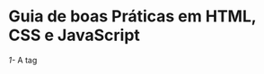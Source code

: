 # Guia de boas Práticas em HTML, CSS e JavaScript #

*1-* A tag <script> deve ser declarada, como melhor prática antes da tag de fechamento da *body*. (Quando se declara na tag *head* podemos causar um delay muito grande porque se o browser renderiza o conteúdo do html de cima pra baixo, imagine que se temos um script extenso, o *body* da página irá demorar a carregar, enaquanto que, quando declarado no final, o usuário já terá o conteúdo da página carregado e assim podendo dar início a sua interação);

*2-* Sempre usar nomes de variáveis em inglês;

*3-* Usar somente camelCase;

*4-* #HTML# não pode reaproveitar códigos entre páginas. (P/ isso é necessário o uso de servidores em PHP);

*5-* Costumas-se deixar 50px de margens em itens clicáveis para páginas mobile;

*6-* Break pointes não precisam ser com valores redondos ou valores de dispositivos. Podemos "quebrar" onde for melhor para darmos ao usuário a melhor experiencia possível;

*7-* Não usar VAR para declarar variáveis: use apenas LET no caso de ser uma constante, ou seja, um valor que nunca muda, use CONST;

*8-* Sempre use ponto e vírgula;

*9-* Sempre comente o seu código; [Evite comentários, um código limpo e organizado é autoexplicativo 😊;
A não ser que seja muito necessário.]

*10-* Declare Variáveis, Fora da Instrução For;

*11-* Visualize sua interface em blocos, assim o desenvolvimento do seu site ficará bem mais simples;

*12-* Não Use Abreviações

*13-* Sempre use "aspas duplas" na declarações de atributos;

*14-* Sempre indente o seu cógido;

*15-* Seja simples;

*16-* Tenha uma ordem, exemplo:

    HTML:

        > class
        > id 
        > data-*
        > for, type, ou href
        > src, for, type, href
        > title, alt
        > aria-*, role

    CSS:

        1. Posicionamento
        2. Box Model
        3. Tipografia
        4. Visual;

*17-* ID ou CLASS? Prefira sempre pela class, assim a manutenção do seu código e a reutilização do mesmo, fica muito mais fácil, clara e adaptável;

*18-* Para o CSS, Sempre que você for utilizar um hexadecimal que tiver repetição de letras, utilize seu atalho.
Ex: #FFFFFF -> #FFF;

*19-* Quando necessário, utilize os seletores para estilos específicos de elementos muito repetidos. Assim você evita com que vaze para outros elementos iguais. Ex: div.caixa> img OU div.caixa p;

*20-* Se possível faça com que seu CSS siga a ordem das tags no arquivo HTML.

*21-* Não sobrescreva regras (E mobile-first)

    Com toda a certeza você já precisou limpar um float:left com um float:none, ou reescrever um width:auto. Isso não é legal.

    “Mas por que não é legal?”

    Bom, além de você escrever a mesma propriedade pro mesmo elemento duas vezes, você acaba ignorando os padrões no navegador (float, por exemplo, já é none por padrão). Inverta seus seletores: utilize o float:left em elementos que REALMENTE precisam flutar e os demais herdam o valor padrão.

    Geralmente isso acontece muito ao adaptar sites para mobile com media queries. Na tela grande você flutua os elementos para todos os lados, mas no celular decide empilhar e tirar o float;

*22-* SEMPRE, SEMPRE, SEMPRE use unidades flexíveis;

*23-* Documente bem as exceções (o porquê das suas escolhas, porque daquele valor x naquela propriedade, etc.);

*24-* Mantenha os arquivos de um componente no mesmo lugar;

*25-* Nunca utilizar tabelas para a contrução de layouts;

# Outras Anotaçãoes: #

* alert => Usado para a comunicação com o usuário
  console.log => usado para a comunicação com o desenvolvedor, uma vez que essa mensagem não fica visível para o usuário
  
  *
